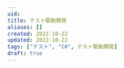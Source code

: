 ```yaml
---
uid: 
title: テスト駆動開発
aliases: []
created: 2022-10-22
updated: 2022-10-22
tags: ["テスト", "C#", テスト駆動開発]
draft: true
---
```


